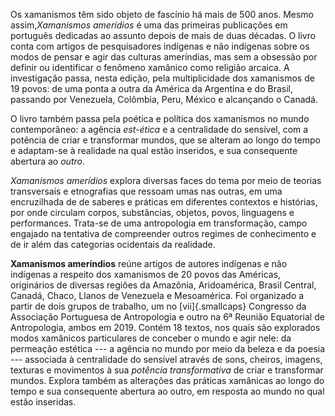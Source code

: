 Os xamanismos têm sido objeto de fascínio há mais de 500 anos. Mesmo
assim,*Xamanismos amerídios* é uma das primeiras publicações em
português dedicadas ao assunto depois de mais de duas décadas. O livro
conta com artigos de pesquisadores indígenas e não indígenas sobre os
modos de pensar e agir das culturas ameríndias, mas sem a obsessão por
definir ou identificar o fenômeno xamânico como religião arcaica. A
investigação passa, nesta edição, pela multiplicidade dos xamanismos de
19 povos: de uma ponta a outra da América da Argentina e do Brasil,
passando por Venezuela, Colômbia, Peru, México e alcançando o Canadá.

O livro também passa pela poética e política dos xamanismos no mundo
contemporâneo: a agência *est-ética* e a centralidade do sensível, com a
potência de criar e transformar mundos, que se alteram ao longo do tempo
e adaptam-se à realidade na qual estão inseridos, e sua consequente
abertura ao *outro*.

*Xamanismos amerídios* explora diversas faces do tema por meio de
teorias transversais e etnografias que ressoam umas nas outras, em uma
encruzilhada de de saberes e práticas em diferentes contextos e
histórias, por onde circulam corpos, substâncias, objetos, povos,
linguagens e performances. Trata-se de uma antropologia em
transformação, campo engajado na tentativa de compreender outros regimes
de conhecimento e de ir além das categorias ocidentais da realidade.

**Xamanismos ameríndios** reúne artigos de autores indígenas e não
indígenas a respeito dos xamanismos de 20 povos das Américas,
originários de diversas regiões da Amazônia, Aridoamérica, Brasil
Central, Canadá, Chaco, Llanos de Venezuela e Mesoamérica. Foi
organizado a partir de dois grupos de trabalho, um no [vii]{.smallcaps}
Congresso da Associação Portuguesa de Antropologia e outro na 6ª Reunião
Equatorial de Antropologia, ambos em 2019. Contém 18 textos, nos quais
são explorados modos xamânicos particulares de conceber o mundo e agir
nele: da permeação estética --- a agência no mundo por meio da beleza e
da poesia --- associada à centralidade do sensível através de sons,
cheiros, imagens, texturas e movimentos à sua *potência transformativa*
de criar e transformar mundos. Explora também as alterações das práticas
xamânicas ao longo do tempo e sua consequente abertura ao outro, em
resposta ao mundo no qual estão inseridas.

